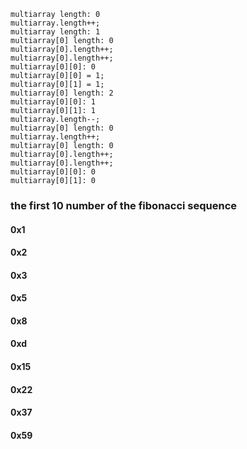 ```{js}
multiarray length: 0
multiarray.length++;
multiarray length: 1
multiarray[0] length: 0
multiarray[0].length++;
multiarray[0].length++;
multiarray[0][0]: 0
multiarray[0][0] = 1;
multiarray[0][1] = 1;
multiarray[0] length: 2
multiarray[0][0]: 1
multiarray[0][1]: 1
multiarray.length--;
multiarray[0] length: 0
multiarray.length++;
multiarray[0] length: 0
multiarray[0].length++;
multiarray[0].length++;
multiarray[0][0]: 0
multiarray[0][1]: 0
```
### the first 10 number of the fibonacci sequence
#### 0x1
#### 0x2
#### 0x3
#### 0x5
#### 0x8
#### 0xd
#### 0x15
#### 0x22
#### 0x37
#### 0x59
